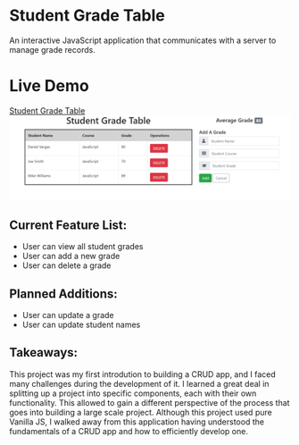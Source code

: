 # Student Grade Table
An interactive JavaScript application that communicates with a server to manage grade records.

# Live Demo
<a href="https://daniel-vargas96.github.io/student-grade-table/" target="_blank">Student Grade Table</a>
<img src="SGT.PNG"></img>

## Current Feature List:
* User can view all student grades
* User can add a new grade
* User can delete a grade

## Planned Additions:
* User can update a grade
* User can update student names

## Takeaways:
This project was my first introdution to building a CRUD app, and I faced many challenges during the development of it. 
I learned a great deal in splitting up a project into specific components, each with their own functionality. This allowed to gain a different perspective 
of the process that goes into building a large scale project. Although this project used pure Vanilla JS, I walked away from this application having understood the fundamentals
of a CRUD app and how to efficiently develop one. 
